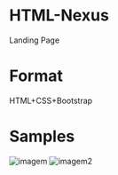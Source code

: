 # HTML-Nexus
Landing Page 
# Format
HTML+CSS+Bootstrap
# Samples
![imagem](https://user-images.githubusercontent.com/56487602/70843736-39705b80-1e16-11ea-8539-20567464fa69.jpg)
![imagem2](https://user-images.githubusercontent.com/56487602/70843758-7fc5ba80-1e16-11ea-82ff-0e7289b5e026.jpg)

